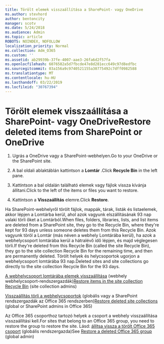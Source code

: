 ```yaml
---
title: Törölt elemek visszaállítása a SharePoint- vagy OneDrive
ms.author: stevhord
author: bentoncity
manager: scotv
ms.date: 5/24/2018
ms.audience: Admin
ms.topic: article
ROBOTS: NOINDEX, NOFOLLOW
localization_priority: Normal
ms.collection: Adm_O365
ms.custom: ''
ms.assetid: ab29939b-37fe-4007-aae3-26fa6d2f57fa
ms.openlocfilehash: 6076582a5d7fbcde47e8d281ecc649c97d8edfbc
ms.sourcegitcommit: 03a156a9c9740521155a30775492c7dff0982588
ms.translationtype: MT
ms.contentlocale: hu-HU
ms.lasthandoff: 03/22/2019
ms.locfileid: "30767394"
---
```

# <a name="restore-deleted-items-from-sharepoint-or-onedrive"></a><span data-ttu-id="c0ced-102">Törölt elemek visszaállítása a SharePoint- vagy OneDrive</span><span class="sxs-lookup"><span data-stu-id="c0ced-102">Restore deleted items from SharePoint or OneDrive</span></span>

1. <span data-ttu-id="c0ced-103">Ugrás a OneDrive vagy a SharePoint-webhelyen.</span><span class="sxs-lookup"><span data-stu-id="c0ced-103">Go to your OneDrive or the SharePoint site.</span></span>
    
2. <span data-ttu-id="c0ced-104">A bal oldali ablaktáblán kattintson a **Lomtár** .</span><span class="sxs-lookup"><span data-stu-id="c0ced-104">Click **Recycle Bin** in the left pane.</span></span> 
    
3. <span data-ttu-id="c0ced-105">Kattintson a bal oldalán található elemek vagy fájlok vissza kívánja állítani.</span><span class="sxs-lookup"><span data-stu-id="c0ced-105">Click to the left of the items or files you want to restore.</span></span>
    
4. <span data-ttu-id="c0ced-106">Kattintson a **Visszaállítás** elemre.</span><span class="sxs-lookup"><span data-stu-id="c0ced-106">Click **Restore**.</span></span> 
    
<span data-ttu-id="c0ced-107">Ha SharePoint-webhelyről törölt fájlok, mappák, tárak, listák és listaelemek, akkor lépjen a Lomtárba kerül, ahol azok vagyunk elszállításának 93 nap valaki törli őket a Lomtárból.</span><span class="sxs-lookup"><span data-stu-id="c0ced-107">When files, folders, libraries, lists, and list items are deleted from a SharePoint site, they go to the Recycle Bin, where they're kept for 93 days unless someone deletes them from this Recycle Bin.</span></span> <span data-ttu-id="c0ced-108">Azok vagyunk töröl a Lomtár (más néven a webhely Lomtárába kerül), ha azok a webhelycsoport lomtárába kerül a hátralévő idő lépjen, és majd véglegesen törli.</span><span class="sxs-lookup"><span data-stu-id="c0ced-108">If they're deleted from this Recycle Bin (called the site Recycle Bin), they go to the site collection Recycle Bin for the remaining time, and then are permanently deleted.</span></span> <span data-ttu-id="c0ced-109">Törölt helyek és helycsoportok ugorjon a webhelycsoport lomtárába 93 nap.</span><span class="sxs-lookup"><span data-stu-id="c0ced-109">Deleted sites and site collections go directly to the site collection Recycle Bin for the 93 days.</span></span>
  
<span data-ttu-id="c0ced-110">[A webhelycsoport lomtárába elemek visszaállítása](https://go.microsoft.com/fwlink/?linkid=867800) (webhely webhelycsoport-rendszergazdák)</span><span class="sxs-lookup"><span data-stu-id="c0ced-110">[Restore items in the site collection Recycle Bin](https://go.microsoft.com/fwlink/?linkid=867800) (site collection admins)</span></span> 
  
<span data-ttu-id="c0ced-111">[Visszaállítás törli a webhelycsoportok](https://go.microsoft.com/fwlink/?linkid=867660) (globális vagy a SharePoint rendszergazdák az Office 365 rendszerben)</span><span class="sxs-lookup"><span data-stu-id="c0ced-111">[Restore deleted site collections](https://go.microsoft.com/fwlink/?linkid=867660) (global or SharePoint admins in Office 365)</span></span> 
  
<span data-ttu-id="c0ced-112">Az Office 365 csoporthoz tartozó helyek a csoport a webhely visszaállítása visszaállítási kell.</span><span class="sxs-lookup"><span data-stu-id="c0ced-112">For sites that belong to an Office 365 group, you need to restore the group to restore the site.</span></span> <span data-ttu-id="c0ced-113">Lásd: [állítsa vissza a törölt Office 365 csoport](https://go.microsoft.com/fwlink/?linkid=867802) (globális rendszergazda)</span><span class="sxs-lookup"><span data-stu-id="c0ced-113">See [Restore a deleted Office 365 group](https://go.microsoft.com/fwlink/?linkid=867802) (global admin)</span></span> 
  

